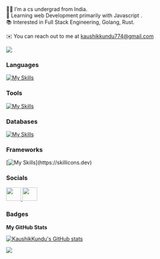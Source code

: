 🧑‍💻 I’m a cs undergrad from India.<br>
🌱 Learning web Development primarily with Javascript .<br>
📚 Interested in Full Stack Engineering, Golang, Rust.

✉️ You can reach out to me at [kaushikkundu774@gmail.com](mailto:kaushikkundu774@gmail.com)

![](https://komarev.com/ghpvc/?username=KaushikKundu)

### Languages
[![My Skills](https://skillicons.dev/icons?i=c,java,js,ts,rust)](https://skillicons.dev)

### Tools
[![My Skills](https://skillicons.dev/icons?i=linux,git,bash,prisma)](https://skillicons.dev)

### Databases
[![My Skills](https://skillicons.dev/icons?i=mongodb,postgresql)](https://skillicons.dev)

### Frameworks
[![My Skills](https://skillicons.dev/icons?i=react,nodejs,expressjs,tailwind,nextjs,)](https://skillicons.dev)

### Socials

<p align="left"> <a href="https://www.github.com/KaushikKundu" target="_blank" rel="noreferrer"> <picture> <source media="(prefers-color-scheme: dark)" srcset="https://raw.githubusercontent.com/danielcranney/readme-generator/main/public/icons/socials/github-dark.svg" /> <source media="(prefers-color-scheme: light)" srcset="https://raw.githubusercontent.com/danielcranney/readme-generator/main/public/icons/socials/github.svg" /> <img src="https://raw.githubusercontent.com/danielcranney/readme-generator/main/public/icons/socials/github.svg" width="40" height="36" /> </picture> </a> <a href="https://www.linkedin.com/in/kaushik--kundu" target="_blank" rel="noreferrer"> <picture> <source media="(prefers-color-scheme: dark)" srcset="https://raw.githubusercontent.com/danielcranney/readme-generator/main/public/icons/socials/linkedin-dark.svg" /> <source media="(prefers-color-scheme: light)" srcset="https://raw.githubusercontent.com/danielcranney/readme-generator/main/public/icons/socials/linkedin.svg" /> <img src="https://raw.githubusercontent.com/danielcranney/readme-generator/main/public/icons/socials/linkedin.svg" width="40" height="36" /> </picture> </a></p>

### Badges

<b>My GitHub Stats</b>

<a href="http://www.github.com/KaushikKundu"><img src="https://github-readme-stats.vercel.app/api?username=KaushikKundu&show_icons=true&hide=&count_private=true&title_color=14b8a6&text_color=ffffff&icon_color=a855f7&bg_color=000000&hide_border=true&show_icons=true" alt="KaushikKundu's GitHub stats" /></a>

<a href="http://www.github.com/KaushikKundu"><img src="https://github-readme-streak-stats.herokuapp.com/?user=KaushikKundu&stroke=ffffff&background=000000&ring=14b8a6&fire=14b8a6&currStreakNum=ffffff&currStreakLabel=14b8a6&sideNums=ffffff&sideLabels=ffffff&dates=ffffff&hide_border=true" /></a>


